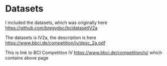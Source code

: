 # Datasets
I included the datasets, which was originally here https://github.com/bregydoc/bcidatasetIV2a

The datasets is IV2a, the description is here https://www.bbci.de/competition/iv/desc_2a.pdf

This is link to BCI Competition IV https://www.bbci.de/competition/iv/ which contains above page
